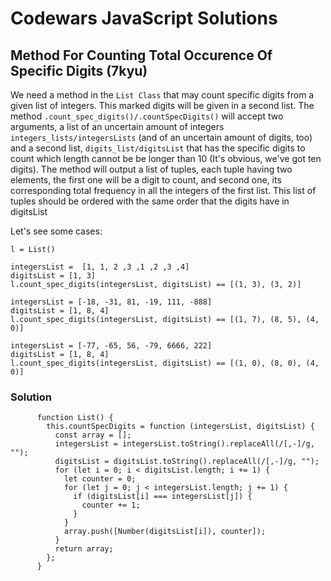 # Codewars JavaScript Solutions

## Method For Counting Total Occurence Of Specific Digits (7kyu)

We need a method in the `List Class` that may count specific digits from a given list of integers. This marked digits will be given in a second list. The method `.count_spec_digits()/.countSpecDigits()` will accept two arguments, a list of an uncertain amount of integers `integers_lists/integersLists` (and of an uncertain amount of digits, too) and a second list, `digits_list/digitsList` that has the specific digits to count which length cannot be be longer than 10 (It's obvious, we've got ten digits). The method will output a list of tuples, each tuple having two elements, the first one will be a digit to count, and second one, its corresponding total frequency in all the integers of the first list. This list of tuples should be ordered with the same order that the digits have in digitsList

Let's see some cases:

```
l = List()

integersList =  [1, 1, 2 ,3 ,1 ,2 ,3 ,4]
digitsList = [1, 3]
l.count_spec_digits(integersList, digitsList) == [(1, 3), (3, 2)]

integersList = [-18, -31, 81, -19, 111, -888]
digitsList = [1, 8, 4]
l.count_spec_digits(integersList, digitsList) == [(1, 7), (8, 5), (4, 0)]

integersList = [-77, -65, 56, -79, 6666, 222]
digitsList = [1, 8, 4]
l.count_spec_digits(integersList, digitsList) == [(1, 0), (8, 0), (4, 0)]
```

### Solution

```
      function List() {
        this.countSpecDigits = function (integersList, digitsList) {
          const array = [];
          integersList = integersList.toString().replaceAll(/[,-]/g, "");
          digitsList = digitsList.toString().replaceAll(/[,-]/g, "");
          for (let i = 0; i < digitsList.length; i += 1) {
            let counter = 0;
            for (let j = 0; j < integersList.length; j += 1) {
              if (digitsList[i] === integersList[j]) {
                counter += 1;
              }
            }
            array.push([Number(digitsList[i]), counter]);
          }
          return array;
        };
      }
```
